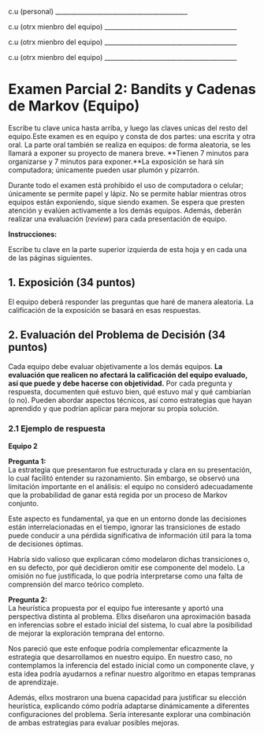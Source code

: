 c.u (personal)                           __________________________________________  

c.u (otrx mienbro del equipo)            __________________________________________  

c.u (otrx mienbro del equipo)            __________________________________________  

c.u (otrx mienbro del equipo)            __________________________________________  


# Examen Parcial 2: Bandits y Cadenas de Markov (Equipo)
Escribe tu clave unica hasta arriba, y luego las claves unicas del resto del equipo.Este examen es en equipo y consta de dos partes: una escrita y otra oral. La parte oral también se realiza en equipos: de forma aleatoria, se les llamará a exponer su proyecto de manera breve. **Tienen 7 minutos para organizarse y 7 minutos para exponer.**La exposición se hará sin computadora; únicamente pueden usar plumón y pizarrón.  

Durante todo el examen está prohibido el uso de computadora o celular; únicamente se permite papel y lápiz. No se permite hablar mientras otros equipos están exponiendo, sique siendo examen. Se espera que presten atención y evalúen activamente a los demás equipos. Además, deberán realizar una evaluación (*review*) para cada presentación de equipo. 

**Instrucciones:**  

Escribe tu clave en la parte superior izquierda de esta hoja y en cada una de las páginas siguientes.  


## 1. Exposición  (34 puntos)
El equipo deberá responder las preguntas que haré de manera aleatoria. La calificación de la exposición se basará en esas respuestas.

## 2. Evaluación del Problema de Decisión  (34 puntos)
Cada equipo debe evaluar objetivamente a los demás equipos. **La evaluación que realicen no afectará la calificación del equipo evaluado, así que puede y debe hacerse con objetividad.** Por cada pregunta y respuesta, documenten qué estuvo bien, qué estuvo mal y qué cambiarían (o no). Pueden abordar aspectos técnicos, así como estrategias que hayan aprendido y que podrían aplicar para mejorar su propia solución.  


### 2.1 Ejemplo de respuesta  

**Equipo 2**

**Pregunta 1:**  
La estrategia que presentaron fue estructurada y clara en su presentación, lo cual facilitó entender su razonamiento. Sin embargo, se observó una limitación importante en el análisis: el equipo no consideró adecuadamente que la probabilidad de ganar está regida por un proceso de Markov conjunto.  

Este aspecto es fundamental, ya que en un entorno donde las decisiones están interrelacionadas en el tiempo, ignorar las transiciones de estado puede conducir a una pérdida significativa de información útil para la toma de decisiones óptimas.  

Habría sido valioso que explicaran cómo modelaron dichas transiciones o, en su defecto, por qué decidieron omitir ese componente del modelo. La omisión no fue justificada, lo que podría interpretarse como una falta de comprensión del marco teórico completo.

**Pregunta 2:**  
La heurística propuesta por el equipo fue interesante y aportó una perspectiva distinta al problema. Ellxs diseñaron una aproximación basada en inferencias sobre el estado inicial del sistema, lo cual abre la posibilidad de mejorar la exploración temprana del entorno.  

Nos pareció que este enfoque podría complementar eficazmente la estrategia que desarrollamos en nuestro equipo. En nuestro caso, no contemplamos la inferencia del estado inicial como un componente clave, y esta idea podría ayudarnos a refinar nuestro algoritmo en etapas tempranas de aprendizaje.  

Además, ellxs mostraron una buena capacidad para justificar su elección heurística, explicando cómo podría adaptarse dinámicamente a diferentes configuraciones del problema. Sería interesante explorar una combinación de ambas estrategias para evaluar posibles mejoras.
